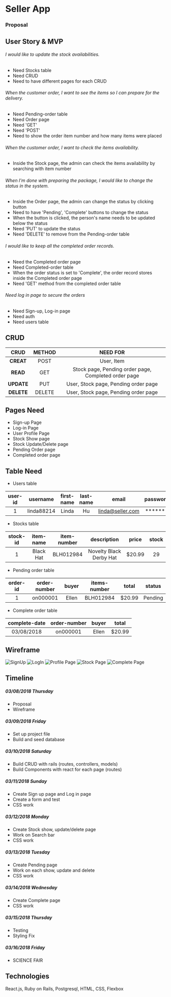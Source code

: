 # Seller App

### Proposal 

## User Story & MVP

###### I would like to update the stock availabilities. 
- Need Stocks table
- Need CRUD 
- Need to have different pages for each CRUD 

###### When the customer order, I want to see the items so I can prepare for the delivery.
- Need Pending-order table
- Need Order page 
- Need 'GET'
- Need 'POST'
- Need to show the order item number and how many items were placed 

###### When the customer order, I want to check the items availability. 
- Inside the Stock page, the admin can check the items availability by searching with item number

###### When I'm done with preparing the package, I would like to change the status in the system. 
- Inside the Order page, the admin can change the status by clicking button
- Need to have 'Pending', 'Complete' buttons to change the status 
- When the button is clicked, the person's name needs to be updated below the status 
- Need 'PUT' to update the status 
- Need 'DELETE' to remove from the Pending-order table

###### I would like to keep all the completed order records. 
- Need the Completed order page
- Need Completed-order table
- When the order status is set to 'Complete', the order record stores inside the Completed order page
- Need 'GET' method from the completed order table

###### Need log in page to secure the orders
- Need Sign-up, Log-in page
- Need auth 
- Need users table 



## CRUD

| CRUD | METHOD | NEED FOR |
|    :---:   | :---:  | :---:      |
| **CREAT**  | POST   | User, Item |
| **READ**   | GET    | Stock page, Pending order page, Completed order page |
| **UPDATE** | PUT    | User, Stock page, Pending order page |
| **DELETE** | DELETE | User, Stock page, Pending order page |


## Pages Need 

- Sign-up Page
- Log-in Page 
- User Profile Page
- Stock Show page 
- Stock Update/Delete page
- Pending Order page 
- Completed order page 


## Table Need 
- Users table 

| user-id | username   | first-name | last-name | email            | password |
| :---:   | :---:      | :---:      | :---:     | :---:            | :---:    |
| 1       | linda88214 | Linda      | Hu        | linda@seller.com | *******  |

- Stocks table 

| stock-id | item-name | item-number | description             | price  | stock |
| :---:    | :---:     | :---:       | :---:                   | :---:  | :---: |
| 1        | Black Hat | BLH012984   | Novelty Black Derby Hat | $20.99 | 29    |

- Pending order table 

| order-id | order-number | buyer | items-number| total  | status |
| :---:    | :---:        | :---: | :---:       | :---:  | :---:  |
| 1        | on000001     | Ellen | BLH012984   | $20.99 | Pending| 

- Complete order table 

|complete-date | order-number | buyer | total | 
| :---:        | :---:        | :---: | :---: |
| 03/08/2018   | on000001     | Ellen | $20.99|



## Wireframe 

![SignUp](./proposal-wireframe/Sign-up.png)
![LogIn](./proposal-wireframe/Log-In.png)
![Profile Page](./proposal-wireframe/Profile.png)
![Stock Page](./proposal-wireframe/Stock-Page.png)
![Complete Page](./proposal-wireframe/Complete-Page.png)

## Timeline 

##### 03/08/2018 Thursday 
- Proposal
- Wireframe 

##### 03/09/2018 Friday 
- Set up project file 
- Build and seed database 

##### 03/10/2018 Saturday 
- Build CRUD with rails (routes, controllers, models)
- Build Components with react for each page (routes)


##### 03/11/2018 Sunday 
- Create Sign up page and Log in page
- Create a form and test
- CSS work 


##### 03/12/2018 Monday 
- Create Stock show, update/delete page
- Work on Search bar 
- CSS work 


##### 03/13/2018 Tuesday 
- Create Pending page
- Work on each show, update and delete 
- CSS work 


##### 03/14/2018 Wednesday 
- Create Complete page
- CSS work 


##### 03/15/2018 Thursday 
- Testing 
- Styling Fix 


##### 03/16/2018 Friday 
- SCIENCE FAIR 


## Technologies 
React.js, Ruby on Rails, Postgresql, HTML, CSS, Flexbox 






